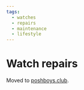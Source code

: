```yaml
---
tags:
  - watches
  - repairs
  - maintenance
  - lifestyle
---
```


# Watch repairs

Moved to [poshboys.club](https://poshboys.club/).

